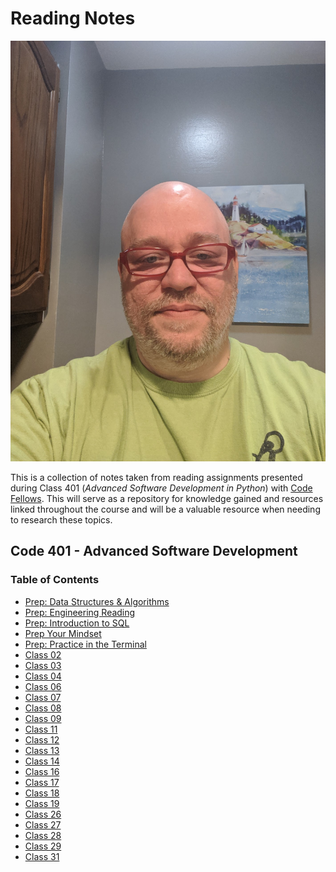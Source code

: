 # Reading Notes

![picture of Jerry Barrows-Fitzgterald](Jerry.jpeg)

This is a collection of notes taken from reading assignments presented during
Class 401 (_Advanced Software Development in Python_) with [Code Fellows](https://codefellows.org). This
will serve as a repository for knowledge gained and resources linked throughout
the course and will be a valuable resource when needing to research these topics.

## Code 401 - Advanced Software Development

### Table of Contents

- [Prep: Data Structures & Algorithms](prep_data_structures.md)
- [Prep: Engineering Reading](prep_engineering_reading.md)
- [Prep: Introduction to SQL](sql.md)
- [Prep Your Mindset](prep_mindset.md)
- [Prep: Practice in the Terminal](prep_terminal_practice.md)
- [Class 02](class_02.md)
- [Class 03](class_03.md)
- [Class 04](class_04.md)
- [Class 06](class_06.md)
- [Class 07](class_07.md)
- [Class 08](class_08.md)
- [Class 09](class_09.md)
- [Class 11](class_11.md)
- [Class 12](class_12.md)
- [Class 13](class_13.md)
- [Class 14](class_14.md)
- [Class 16](class_16.md)
- [Class 17](class_17.md)
- [Class 18](class_18.md)
- [Class 19](class_19.md)
- [Class 26](class_26.md)
- [Class 27](class_27.md)
- [Class 28](class_28.md)
- [Class 29](class_29.md)
- [Class 31](class_31.md)
